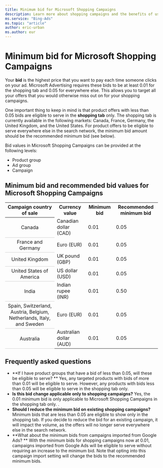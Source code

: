 ```yaml
---
title: Minimum bid for Microsoft Shopping Campaigns
description: Learn more about shopping campaigns and the benefits of using them.
ms.service: "Bing-Ads"
ms.topic: "article"
author: eric-urban
ms.author: eur
---
```


# Minimum bid for Microsoft Shopping Campaigns

Your **bid** is the highest price that you want to pay each time someone clicks on your ad. Microsoft Advertising requires these bids to be at least 0.01 for the shopping tab and 0.05 for everywhere else. This allows you to target all your offers that you would otherwise miss out on for your shopping campaigns.

One important thing to keep in mind is that product offers with less than 0.05 bids are eligible to serve in the **shopping tab** only. The shopping tab is currently available in the following markets: Canada, France, Germany, the United Kingdom, and the United States. For product offers to be eligible to serve everywhere else in the search network, the minimum bid amount should be the recommended minimum bid (see below).

Bid values in Microsoft Shopping Campaigns can be provided at the following levels:
- Product group
- Ad group
- Campaign

## Minimum bid and recommended bid values for Microsoft Shopping Campaigns

<table>
  <tr>
    <th scope="col">Campaign country of sale</th>
    <th scope="col">Currency value</th>
    <th scope="col">Minimum bid</th>
    <th scope="col">Recommended minimum bid</th>
  </tr>
  <tr>
    <th style="font-weight:normal;background-color:transparent;border-bottom:solid 1px #ccc" scope="row">Canada</th>
    <td>Canadian dollar (CAD)</td>
    <td>0.01</td>
    <td>0.05</td>
  </tr>
  <tr>
    <th style="font-weight:normal;background-color:transparent;border-bottom:solid 1px #ccc" scope="row">France and Germany</th>
    <td>Euro (EUR)</td>
    <td>0.01</td>
    <td>0.05</td>
  </tr>
  <tr>
    <th style="font-weight:normal;background-color:transparent;border-bottom:solid 1px #ccc" scope="row">United Kingdom</th>
    <td>UK pound (GBP)</td>
    <td>0.01</td>
    <td>0.05</td>
  </tr>
  <tr>
    <th style="font-weight:normal;background-color:transparent;border-bottom:solid 1px #ccc" scope="row">United States of America</th>
    <td>US dollar (USD)</td>
    <td>0.01</td>
    <td>0.05</td>
  </tr>
  <tr>
    <th style="font-weight:normal;background-color:transparent;border-bottom:solid 1px #ccc" scope="row">India</th>
    <td>Indian rupee (INR)</td>
    <td>0.01</td>
    <td>0.50</td>
  </tr>
  <tr>
    <th style="font-weight:normal;background-color:transparent;border-bottom:solid 1px #ccc" scope="row">Spain, Switzerland, Austria, Belgium, Netherlands, Italy, and Sweden</th>
    <td>Euro (EUR)</td>
    <td>0.01</td>
    <td>0.05</td>
  </tr>
  <tr>
    <th style="font-weight:normal;background-color:transparent;border-bottom:solid 1px #ccc" scope="row">Australia</th>
    <td>Australian dollar (AUD)</td>
    <td>0.01</td>
    <td>0.05</td>
  </tr>
</table>

## Frequently asked questions

- **If I have product groups that have a bid of less than 0.05, will these be eligible to serve? **	 	Yes, any targeted products with bids of more than 0.01 will be eligible to serve. However, any products with bids less than 0.05 will be eligible to serve in the shopping tab only.
- **Is this bid change applicable only to shopping campaigns?**	 	Yes, the 0.01 minimum bid is only applicable to Microsoft Shopping Campaigns in the shopping tab only. .
- **Should I reduce the minimum bid on existing shopping campaigns?**	 	Minimum bids that are less than 0.05 are eligible to show only in the shopping tab. If you decide to reduce the bid for an existing campaign, it will impact the volume, as the offers will no longer serve everywhere else in the search network.
- **What about the minimum bids from campaigns imported from Google Ads? **	 	With the minimum bids for shopping campaigns now at 0.01, campaigns imported from Google Ads will be eligible to serve without requiring an increase to the minimum bid. Note that opting into this campaign import setting will change the bids to the recommended minimum bids.


